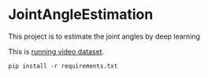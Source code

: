 # JointAngleEstimation
This project is to estimate the joint angles by deep learning

This is [running video dataset](https://www.kaggle.com/datasets/kmader/running-videos).

```
pip install -r requirements.txt
```
